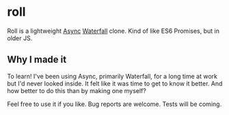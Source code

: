 # roll

Roll is a lightweight [Async](http://caolan.github.io/async/) [Waterfall](http://caolan.github.io/async/docs.html#waterfall) clone. Kind of like ES6 Promises, but in older JS.

## Why I made it

To learn! I've been using Async, primarily Waterfall, for a long time at work but I'd never looked inside. It felt like it was time to get to know it better. And how better to do this than by making one myself?

Feel free to use it if you like. Bug reports are welcome. Tests will be coming.
